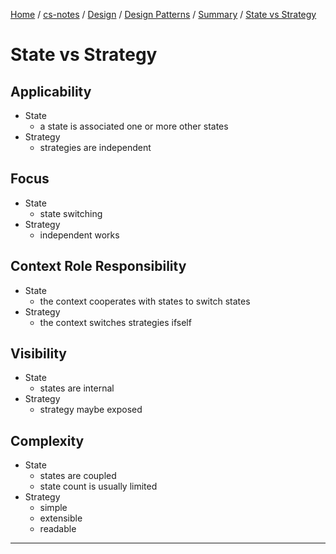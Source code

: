 [Home](https://mengxianbin.github.io) /
[cs-notes](https://mengxianbin.github.io/cs-notes/site) /
[Design](https://mengxianbin.github.io/cs-notes/site/Design) /
[Design Patterns](https://mengxianbin.github.io/cs-notes/site/Design/Design%20Patterns) /
[Summary](https://mengxianbin.github.io/cs-notes/site/Design/Design%20Patterns/Summary) /
[State vs Strategy](https://mengxianbin.github.io/cs-notes/site/Design/Design%20Patterns/Summary/State%20vs%20Strategy)

# State vs Strategy

## Applicability

* State
    * a state is associated one or more other states
* Strategy
    * strategies are independent

## Focus

* State
    * state switching
* Strategy
    * independent works

## Context Role Responsibility

* State
    * the context cooperates with states to switch states
* Strategy
    * the context switches strategies ifself

## Visibility

* State
    * states are internal
* Strategy
    * strategy maybe exposed

## Complexity

* State
    * states are coupled
    * state count is usually limited
* Strategy
    * simple
    * extensible
    * readable

---
